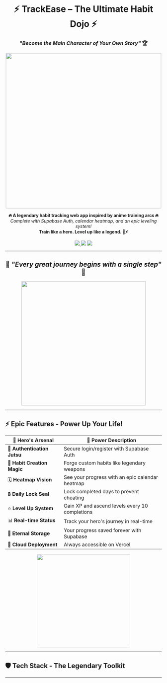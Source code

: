 <div align="center">
  
# ⚡ TrackEase – The Ultimate Habit Dojo ⚡  
### *"Become the Main Character of Your Own Story"* 🏆  

<img src="https://media.giphy.com/media/v1.Y2lkPTc5MGI3NjExeTBtYmtuOGY2OGI5ODRjazRkOWl2YTFqNzE4Z3I4ZGY5MzRoc3Z1biZlcD12MV9naWZzX3NlYXJjaCZjdD1n/lw6H7vUDxeyB4UQDV5/giphy.gif" width="500" />

<p align="center">
  <strong>🔥 A legendary habit tracking web app inspired by anime training arcs 🔥</strong><br>
  <em>Complete with Supabase Auth, calendar heatmap, and an epic leveling system!</em><br>
  <strong>Train like a hero. Level up like a legend. 💪⚡</strong>
</p>

<p align="center">
  <a href="https://chris-habit-tracker.vercel.app/login" target="_blank">
    <img src="https://img.shields.io/badge/🚀_Live_Demo-FF6B6B?style=for-the-badge&logo=vercel&logoColor=white" />
  </a>
  <img src="https://img.shields.io/badge/🔮_Auth-Supabase-00D4AA?style=for-the-badge&logo=supabase&logoColor=white" />
  <img src="https://img.shields.io/badge/⚛️_Frontend-React-61DAFB?style=for-the-badge&logo=react&logoColor=black" />
</p>

</div>

---

<div align="center">

## 🌟 *"Every great journey begins with a single step"* 🌟  

<img src="https://media.giphy.com/media/v1.Y2lkPTc5MGI3NjExbGZuZTN2eXdlNDR3cjN6ajR3bWNkNHU5OWdlZjc5M2xrdXBzZjJmaiZlcD12MV9naWZzX3NlYXJjaCZjdD1n/26AHPxxnSw1L9T1rW/giphy.gif" width="400" />

</div>

---

## ⚡ Epic Features - Power Up Your Life!

<div align="center">
  
| 🎯 **Hero's Arsenal** | 💎 **Power Description** |
|---|---|
| 🔐 **Authentication Jutsu** | Secure login/register with Supabase Auth |
| 📅 **Habit Creation Magic** | Forge custom habits like legendary weapons |
| 🗓️ **Heatmap Vision** | See your progress with an epic calendar heatmap |
| 🔒 **Daily Lock Seal** | Lock completed days to prevent cheating |
| ⭐ **Level Up System** | Gain XP and ascend levels every 10 completions |
| 📊 **Real-time Status** | Track your hero's journey in real-time |
| 💾 **Eternal Storage** | Your progress saved forever with Supabase |
| 🚀 **Cloud Deployment** | Always accessible on Vercel |

</div>

<div align="center">

<img src="https://media.giphy.com/media/v1.Y2lkPWVjZjA1ZTQ3eDY0Nmt5dDg1ZWx0OG9yejkwNjQ2b25ieWZvbjdnMTR4Y2RlMjY0ZCZlcD12MV9naWZzX3NlYXJjaCZjdD1n/M2DgWitzrNTJS/giphy.gif" width="300" />

</div>

---

## 🛡️ Tech Stack - The Legendary Toolkit

<div align="center">

<table>
<tr>
<td align="center" width="50%">

### ⚔️ **Frontend Arsenal**
```javascript
const heroTech = {
  framework: "React ⚛️",
  styling: "Tailwind CSS 🎨",
  deployment: "Vercel 🚀",
  power: "Over 9000! 💪"
};
</td> <td align="center" width="50%">
🔮 Backend Magic
javascript
Copy
Edit
const backendSpells = {
  authentication: "Supabase Auth 🔐",
  database: "PostgreSQL 🐘",
  realTime: "Supabase RPC ⚡",
  security: "Row Level Security 🛡️"
};
</td> </tr> </table> </div> <div align="center"> 🎮 Live Demo - Enter the Dojo! <a href="https://chris-habit-tracker.vercel.app/login" target="_blank"> <img src="https://img.shields.io/badge/🌐_TrackEase_Live_Demo-FF4081?style=for-the-badge&logo=vercel&logoColor=white&labelColor=FF4081" height="50" /> </a> <p><em>Create your account and begin your legendary training journey!</em></p> <img src="https://media.giphy.com/media/v1.Y2lkPWVjZjA1ZTQ3dWlibzBhamo4M2Nvc2owcGZlbWhwa2x3eDZlYmd4MzA4ODlqeWp0ciZlcD12MV9naWZzX3NlYXJjaCZjdD1n/o2EEWKLtxBn2khm075/giphy.gif" width="350" /> </div>
🎯 How The Magic Works

<div align="center"> 🔥 Training Arc System 🔥 </div> <table> <tr> <td width="50%"> 🔐 Authentication Arc - Supabase handles your hero registration - Secure session management - Your journey is protected by legendary seals
💡 Habit Mastery Arc

Create, edit, and delete habits like jutsu techniques

Each habit has its own training heatmap

Visual progress tracking for ultimate motivation

</td> <td width="50%"> 🎯 Leveling System Arc - Every 10 successful completions = Level Up! ⬆️ - XP system tracks your growth - Become stronger with each passing day
📆 Daily Commitment Arc

Mark days as completed with a single tap

Locked days prevent cheating (no shortcuts!)

Build your streak like a true warrior

</td> </tr> </table> <div align="center"> <img src="https://media.giphy.com/media/v1.Y2lkPTc5MGI3NjExcnF6Y3EzMXJ4dWpkdGhjcnNjM2x3NmVhbGF5dXY4cDNrZmF4djBqNCZlcD12MV9naWZzX3NlYXJjaCZjdD1n/l41lXPwHWohc2kxGg/giphy.gif" width="400" /> </div>
📂 Project Structure - The Sacred Scrolls

plaintext
Copy
Edit
track-ease-habit-main/
├── 🏛️ public/
├── ⚡ src/
│   ├── 🧩 components/       # UI Components
│   ├── 🔧 hooks/           # Custom React Hooks  
│   ├── 📱 pages/           # Application Pages
│   ├── 🔮 services/        # Supabase Magic
│   └── 🚀 App.jsx          # Main Component
├── 🏗️ supabase/            # Database Config
├── 🔐 .env                 # Secret Variables
└── 📜 README.md            # This Epic Document
🚀 Begin Your Journey - Setup Guide

<div align="center"> "The path of a thousand miles begins with a single step" <img src="https://media.giphy.com/media/v1.Y2lkPTc5MGI3NjExZ2o5NWk0OGhwdTN2aXVtcnE5ZHJ4dzVha2Q1YnNxaXVzZzVqOTNtbSZlcD12MV9naWZzX3NlYXJjaCZjdD1n/26AHICiuqn0Ot62Xe/giphy.gif" width="300" /> </div>
1️⃣ Clone the Sacred Repository

bash
Copy
Edit
git clone https://github.com/chris-robert-yeslin2006/track-ease-habit-main.git
cd track-ease-habit-main
2️⃣ Install the Ancient Dependencies

bash
Copy
Edit
npm install
3️⃣ Setup Your Supabase Dojo

Create a project at supabase.com 🏗️

Enable email authentication 📧

Configure your database tables 🗄️

Add your credentials to .env:

env
Copy
Edit
VITE_SUPABASE_URL=your-legendary-url
VITE_SUPABASE_ANON_KEY=your-secret-key
4️⃣ Activate Development Mode

bash
Copy
Edit
npm run dev
<div align="center"> 🛡️ Security Fortress <img src="https://media.giphy.com/media/v1.Y2lkPTc5MGI3NjExNGEyYjU4YjI4NDFjNjI0MjEzOWRkZGE5NjljNDA5N2NlNmE5Y2ZmMCZlcD12MV9naWZzX3NlYXJjaCZjdD1n/l41lO8vRXzSB0CkqQ/giphy.gif" width="250" /> </div>
🔐 Authenticated users only can access their habits

🛡️ Row Level Security (RLS) protects all data

🔒 No unauthorized access to other users' journeys

<div align="center"> 🏆 The Creator - Your Coding Sensei <img src="https://media.giphy.com/media/v1.Y2lkPTc5MGI3NjExbHVwZTV6M3BxZXdkMTU3YTJ3YjFzNzA2ZjdqNjN3aW1hZjc2dTZsYyZlcD12MV9naWZzX3NlYXJjaCZjdD1n/26AHPxxnSw1L9T1rW/giphy.gif" width="200" />
Chris Robert Yeslin ⚡
Full-Stack Developer & Habit Tracking Enthusiast

<a href="https://www.linkedin.com/in/chris-robert-yeslin-3993a5291/" target="_blank"> <img src="https://img.shields.io/badge/LinkedIn-0077B5?style=for-the-badge&logo=linkedin&logoColor=white" /> </a> <a href="mailto:robertchemist2006@gmail.com" target="_blank"> <img src="https://img.shields.io/badge/Gmail-D14836?style=for-the-badge&logo=gmail&logoColor=white" /> </a> <a href="https://www.instagram.com/yeslin_parker/" target="_blank"> <img src="https://img.shields.io/badge/Instagram-E4405F?style=for-the-badge&logo=instagram&logoColor=white" /> </a> </div>
<div align="center"> 💭 Creator's Philosophy <img src="https://media.giphy.com/media/v1.Y2lkPTc5MGI3NjExOWs2NjBveWdwdGQ5MWZzNDlkN2doMjhiazVuMzhkMjJ3ZTd1bXI3aiZlcD12MV9naWZzX3NlYXJjaCZjdD1n/26AHrNqKHrBGKpSHC/giphy.gif" width="250" /> <p><em>"I kept forgetting to track my habits consistently..."</em></p> <p><strong>"So I built TrackEase to gamify progress, visualize growth, and make self-discipline as addictive as anime!"</strong></p> </div>
<div align="center"> 🌟 Final Words of Power <img src="https://media.giphy.com/media/v1.Y2lkPTc5MGI3NjExdHp1Mzg5NzFmOGhqcW44NHI5MGF3MW12cHBuNWFpcHB2cXlxNGJiYSZlcD12MV9naWZzX3NlYXJjaCZjdD1n/26AHGQqyWp6aoBc5O/giphy.gif" width="300" /> ⚡ "Small habits, when multiplied by consistency, become legendary achievements" ⚡ 🔥 Track one day at a time. Level up your life. Become the hero of your story! 🔥 <img src="https://komarev.com/ghpvc/?username=trackease&color=blueviolet&style=for-the-badge&label=Heroes+Visited" /> </div> <div align="center"> ⭐ If this project inspired your journey, give it a star! ⭐ <img src="https://media.giphy.com/media/v1.Y2lkPTc5MGI3NjExYzNmOWJmYjhmZGM5NjI5YWZhZDYyOTcwMDM4NzU4NGU1ZGE4YzEyMCZlcD12MV9naWZzX3NlYXJjaCZjdD1n/l41lZccR1oUigYeNa/giphy.gif" width="400" /> </div> ```
